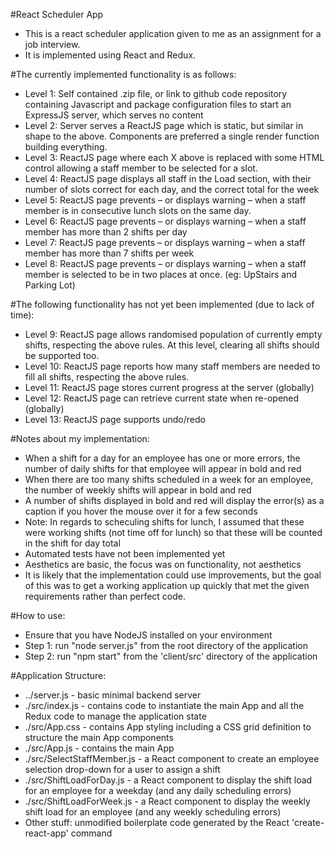 #React Scheduler App

* This is a react scheduler application given to me as an assignment for a job interview. 
* It is implemented using React and Redux.

#The currently implemented functionality is as follows:

* Level 1: Self contained .zip file, or link to github code repository containing Javascript and package configuration files to start an ExpressJS server, which serves no content
* Level 2: Server serves a ReactJS page which is static, but similar in shape to the above. Components are preferred a single render function building everything.
* Level 3: ReactJS page where each X above is replaced with some HTML control allowing a staff member to be selected for a slot.
* Level 4: ReactJS page displays all staff in the Load section, with their number of slots correct for each day, and the correct total for the week
* Level 5: ReactJS page prevents – or displays warning – when a staff member is in consecutive lunch slots on the same day.
* Level 6: ReactJS page prevents – or displays warning – when a staff member has more than 2 shifts per day
* Level 7: ReactJS page prevents – or displays warning – when a staff member has more than 7 shifts per week
* Level 8: ReactJS page prevents – or displays warning – when a staff member is selected to be in two places at once. (eg: UpStairs and Parking Lot)

#The following functionality has not yet been implemented (due to lack of time):

* Level 9: ReactJS page allows randomised population of currently empty shifts, respecting the above rules. At this level, clearing all shifts should be supported too.
* Level 10: ReactJS page reports how many staff members are needed to fill all shifts, respecting the above rules.
* Level 11: ReactJS page stores current progress at the server (globally)
* Level 12: ReactJS page can retrieve current state when re-opened (globally)
* Level 13: ReactJS page supports undo/redo

#Notes about my implementation:

* When a shift for a day for an employee has one or more errors, the number of daily shifts for that employee will appear in bold and red
* When there are too many shifts scheduled in a week for an employee, the number of weekly shifts will appear in bold and red
* A number of shifts displayed in bold and red will display the error(s) as a caption if you hover the mouse over it for a few seconds
* Note: In regards to scheculing shifts for lunch, I assumed that these were working shifts (not time off for lunch) so that these will be counted in the shift for day total
* Automated tests have not been implemented yet
* Aesthetics are basic, the focus was on functionality, not aesthetics
* It is likely that the implementation could use improvements, but the goal of this was to get a working application up quickly that met the given requirements rather than perfect code.

#How to use:

* Ensure that you have NodeJS installed on your environment
* Step 1: run "node server.js" from the root directory of the application
* Step 2: run "npm start" from the 'client/src' directory of the application

#Application Structure:

* ../server.js - basic minimal backend server
* ./src/index.js - contains code to instantiate the main App and all the Redux code to manage the application state
* ./src/App.css - contains App styling including a CSS grid definition to structure the main App components
* ./src/App.js - contains the main App 
* ./src/SelectStaffMember.js - a React component to create an employee selection drop-down for a user to assign a shift
* ./src/ShiftLoadForDay.js - a React component to display the shift load for an employee for a weekday (and any daily scheduling errors)
* ./src/ShiftLoadForWeek.js - a React component to display the weekly shift load for an employee (and any weekly scheduling errors)
* Other stuff: unmodified boilerplate code generated by the React 'create-react-app' command
